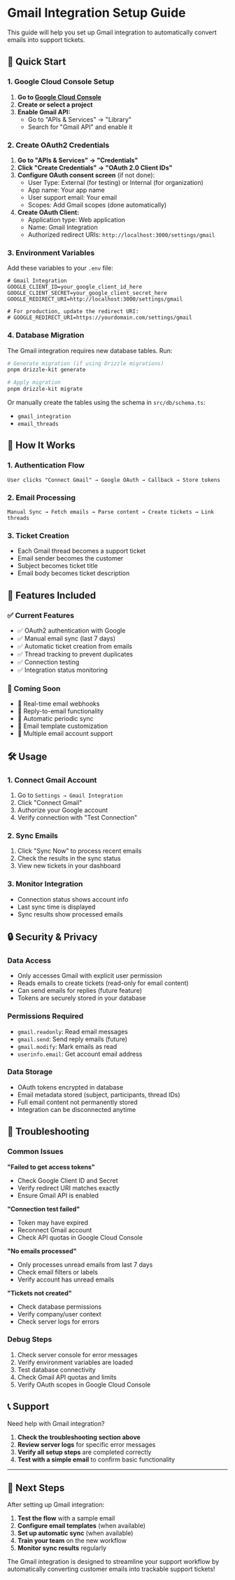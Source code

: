 # Gmail Integration Setup Guide

This guide will help you set up Gmail integration to automatically convert emails into support tickets.

## 🚀 Quick Start

### 1. Google Cloud Console Setup

1. **Go to [Google Cloud Console](https://console.cloud.google.com/)**
2. **Create or select a project**
3. **Enable Gmail API:**
   - Go to "APIs & Services" → "Library"
   - Search for "Gmail API" and enable it

### 2. Create OAuth2 Credentials

1. **Go to "APIs & Services" → "Credentials"**
2. **Click "Create Credentials" → "OAuth 2.0 Client IDs"**
3. **Configure OAuth consent screen** (if not done):
   - User Type: External (for testing) or Internal (for organization)
   - App name: Your app name
   - User support email: Your email
   - Scopes: Add Gmail scopes (done automatically)
4. **Create OAuth Client:**
   - Application type: Web application
   - Name: Gmail Integration
   - Authorized redirect URIs: `http://localhost:3000/settings/gmail`

### 3. Environment Variables

Add these variables to your `.env` file:

```env
# Gmail Integration
GOOGLE_CLIENT_ID=your_google_client_id_here
GOOGLE_CLIENT_SECRET=your_google_client_secret_here
GOOGLE_REDIRECT_URI=http://localhost:3000/settings/gmail

# For production, update the redirect URI:
# GOOGLE_REDIRECT_URI=https://yourdomain.com/settings/gmail
```

### 4. Database Migration

The Gmail integration requires new database tables. Run:

```bash
# Generate migration (if using Drizzle migrations)
pnpm drizzle-kit generate

# Apply migration
pnpm drizzle-kit migrate
```

Or manually create the tables using the schema in `src/db/schema.ts`:

- `gmail_integration`
- `email_threads`

## 🔧 How It Works

### 1. **Authentication Flow**

```
User clicks "Connect Gmail" → Google OAuth → Callback → Store tokens
```

### 2. **Email Processing**

```
Manual Sync → Fetch emails → Parse content → Create tickets → Link threads
```

### 3. **Ticket Creation**

- Each Gmail thread becomes a support ticket
- Email sender becomes the customer
- Subject becomes ticket title
- Email body becomes ticket description

## 📧 Features Included

### ✅ **Current Features**

- ✅ OAuth2 authentication with Google
- ✅ Manual email sync (last 7 days)
- ✅ Automatic ticket creation from emails
- ✅ Thread tracking to prevent duplicates
- ✅ Connection testing
- ✅ Integration status monitoring

### 🚧 **Coming Soon**

- 🚧 Real-time email webhooks
- 🚧 Reply-to-email functionality
- 🚧 Automatic periodic sync
- 🚧 Email template customization
- 🚧 Multiple email account support

## 🛠️ Usage

### 1. **Connect Gmail Account**

1. Go to `Settings → Gmail Integration`
2. Click "Connect Gmail"
3. Authorize your Google account
4. Verify connection with "Test Connection"

### 2. **Sync Emails**

1. Click "Sync Now" to process recent emails
2. Check the results in the sync status
3. View new tickets in your dashboard

### 3. **Monitor Integration**

- Connection status shows account info
- Last sync time is displayed
- Sync results show processed emails

## 🔒 Security & Privacy

### **Data Access**

- Only accesses Gmail with explicit user permission
- Reads emails to create tickets (read-only for email content)
- Can send emails for replies (future feature)
- Tokens are securely stored in your database

### **Permissions Required**

- `gmail.readonly`: Read email messages
- `gmail.send`: Send reply emails (future)
- `gmail.modify`: Mark emails as read
- `userinfo.email`: Get account email address

### **Data Storage**

- OAuth tokens encrypted in database
- Email metadata stored (subject, participants, thread IDs)
- Full email content not permanently stored
- Integration can be disconnected anytime

## 🐛 Troubleshooting

### **Common Issues**

**"Failed to get access tokens"**

- Check Google Client ID and Secret
- Verify redirect URI matches exactly
- Ensure Gmail API is enabled

**"Connection test failed"**

- Token may have expired
- Reconnect Gmail account
- Check API quotas in Google Cloud Console

**"No emails processed"**

- Only processes unread emails from last 7 days
- Check email filters or labels
- Verify account has unread emails

**"Tickets not created"**

- Check database permissions
- Verify company/user context
- Check server logs for errors

### **Debug Steps**

1. Check server console for error messages
2. Verify environment variables are loaded
3. Test database connectivity
4. Check Gmail API quotas and limits
5. Verify OAuth scopes in Google Cloud Console

## 📞 Support

Need help with Gmail integration?

1. **Check the troubleshooting section above**
2. **Review server logs** for specific error messages
3. **Verify all setup steps** are completed correctly
4. **Test with a simple email** to confirm basic functionality

---

## 🚀 Next Steps

After setting up Gmail integration:

1. **Test the flow** with a sample email
2. **Configure email templates** (when available)
3. **Set up automatic sync** (when available)
4. **Train your team** on the new workflow
5. **Monitor sync results** regularly

The Gmail integration is designed to streamline your support workflow by automatically converting customer emails into trackable support tickets!
